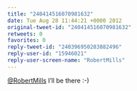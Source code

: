 ```yaml
---
title: "240414516070981632"
date: Tue Aug 28 11:44:21 +0000 2012
original-tweet-id: "240414516070981632"
retweets: 0
favorites: 0
reply-tweet-id: "240396950283882496"
reply-user-id: "15946021"
reply-user-screen-name: "RobertMills"
---
```

<a href="https://twitter.com/RobertMills">@RobertMills</a> I’ll be there :-)
